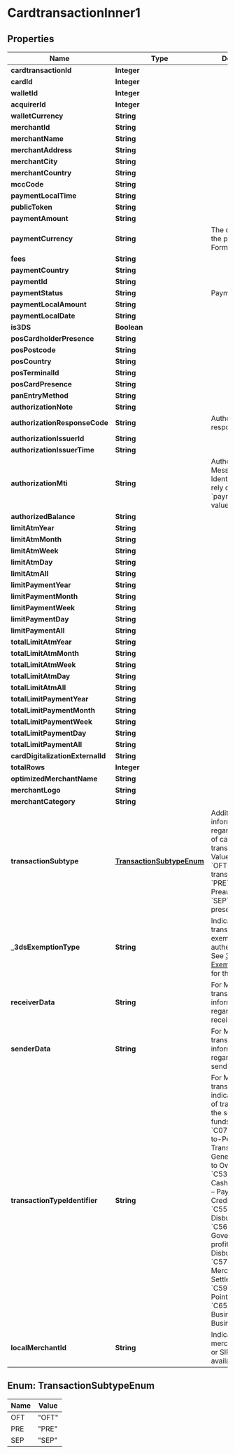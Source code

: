 

# CardtransactionInner1


## Properties

| Name | Type | Description | Notes |
|------------ | ------------- | ------------- | -------------|
|**cardtransactionId** | **Integer** |  |  [optional] |
|**cardId** | **Integer** |  |  [optional] |
|**walletId** | **Integer** |  |  [optional] |
|**acquirerId** | **Integer** |  |  [optional] |
|**walletCurrency** | **String** |  |  [optional] |
|**merchantId** | **String** |  |  [optional] |
|**merchantName** | **String** |  |  [optional] |
|**merchantAddress** | **String** |  |  [optional] |
|**merchantCity** | **String** |  |  [optional] |
|**merchantCountry** | **String** |  |  [optional] |
|**mccCode** | **String** |  |  [optional] |
|**paymentLocalTime** | **String** |  |  [optional] |
|**publicToken** | **String** |  |  [optional] |
|**paymentAmount** | **String** |  |  [optional] |
|**paymentCurrency** | **String** | The currency of the payment. Format: [ISO 4217](/guide/api-basics/data-format.html#currencies).  |  [optional] |
|**fees** | **String** |  |  [optional] |
|**paymentCountry** | **String** |  |  [optional] |
|**paymentId** | **String** |  |  [optional] |
|**paymentStatus** | **String** | Payment status.  | Status | Description | Note | | ------ | -------     | --- | | A | Accepted | | | C | Cleared | Offline transactions are processed asynchronously. It may take up to several days.| | I | Declined | | | S | Settled | | | V | Reversed | | | M | MoneySend | |  |  [optional] |
|**paymentLocalAmount** | **String** |  |  [optional] |
|**paymentLocalDate** | **String** |  |  [optional] |
|**is3DS** | **Boolean** |  |  [optional] |
|**posCardholderPresence** | **String** |  |  [optional] |
|**posPostcode** | **String** |  |  [optional] |
|**posCountry** | **String** |  |  [optional] |
|**posTerminalId** | **String** |  |  [optional] |
|**posCardPresence** | **String** |  |  [optional] |
|**panEntryMethod** | **String** |  |  [optional] |
|**authorizationNote** | **String** |  |  [optional] |
|**authorizationResponseCode** | **String** | Authorization response code.  | Code | Description | | ---- | ----------- | | 00 | All Good | | 01 | Refer to card issuer Refer | | 03 | Invalid merchant Decline | | 05 | Do not honour Decline | | 10 | Partial Approval Approve | | 13 | Invalid amount Decline | | 14 | Invalid card number (no such number) Decline | | 17 | Customer Cancellation Decline | | 33 | Expired card (Capture) Decline &amp; Pickup | | 41 | Lost card (Capture) Decline &amp; Pickup | | 43 | Stolen card (Capture) Decline &amp; Pickup | | 51 | Insufficient funds Decline | | 54 | Expired card Decline | | 55 | Incorrect PIN Decline | | 57 | Transaction not permitted to cardholder Decline | | 58 | Transaction not permitted to terminal Decline | | 61 | Exceeds withdrawal amount limit Decline | | 62 | Restricted card Decline | | 63 | Security Violation Decline | | 65 | Exceeds withdrawal frequency limit Decline | | 68 | Response received too late Decline | | 70 | Cardholder to contact issuer Decline | | 75 | Allowable number of PIN tries exceeded Decline | | 82 | Timeout at IEM Decline | | 85 | PIN Unblock request Approve | | 91 | Issuer or switch is inoperative Decline | | N7 | Decline for CVV2 failure Decline |  |  [optional] |
|**authorizationIssuerId** | **String** |  |  [optional] |
|**authorizationIssuerTime** | **String** |  |  [optional] |
|**authorizationMti** | **String** | Authorization Message Type Identifier. Please rely on the &#x60;paymentStatus&#x60; value.  |  [optional] |
|**authorizedBalance** | **String** |  |  [optional] |
|**limitAtmYear** | **String** |  |  [optional] |
|**limitAtmMonth** | **String** |  |  [optional] |
|**limitAtmWeek** | **String** |  |  [optional] |
|**limitAtmDay** | **String** |  |  [optional] |
|**limitAtmAll** | **String** |  |  [optional] |
|**limitPaymentYear** | **String** |  |  [optional] |
|**limitPaymentMonth** | **String** |  |  [optional] |
|**limitPaymentWeek** | **String** |  |  [optional] |
|**limitPaymentDay** | **String** |  |  [optional] |
|**limitPaymentAll** | **String** |  |  [optional] |
|**totalLimitAtmYear** | **String** |  |  [optional] |
|**totalLimitAtmMonth** | **String** |  |  [optional] |
|**totalLimitAtmWeek** | **String** |  |  [optional] |
|**totalLimitAtmDay** | **String** |  |  [optional] |
|**totalLimitAtmAll** | **String** |  |  [optional] |
|**totalLimitPaymentYear** | **String** |  |  [optional] |
|**totalLimitPaymentMonth** | **String** |  |  [optional] |
|**totalLimitPaymentWeek** | **String** |  |  [optional] |
|**totalLimitPaymentDay** | **String** |  |  [optional] |
|**totalLimitPaymentAll** | **String** |  |  [optional] |
|**cardDigitalizationExternalId** | **String** |  |  [optional] |
|**totalRows** | **Integer** |  |  [optional] |
|**optimizedMerchantName** | **String** |  |  [optional] |
|**merchantLogo** | **String** |  |  [optional] |
|**merchantCategory** | **String** |  |  [optional] |
|**transactionSubtype** | [**TransactionSubtypeEnum**](#TransactionSubtypeEnum) | Additional information regarding the type of card transaction. Values can be:   * &#x60;OFT&#x60; – Offline transaction   * &#x60;PRE&#x60; – Preauthorization   * &#x60;SEP&#x60; – Second presentment  |  [optional] |
|**_3dsExemptionType** | **String** | Indicates why the transaction was exempted for 3DS authentication. See [3DS Exemption Type](/guide/cards/transactions.html#_3ds-exemption-type-3dsexemptiontype) for the value list.  |  [optional] |
|**receiverData** | **String** | For MoneySend transactions, information regarding the receiver. |  [optional] |
|**senderData** | **String** | For MoneySend transactions, information regarding the sender. |  [optional] |
|**transactionTypeIdentifier** | **String** | For MoneySend transactions, code indicating the type of transaction and the source of funds. Can be:   * &#x60;C07&#x60; – Person-to-Person Transfer   * &#x60;C52&#x60; – General Transfer to Own Account   * &#x60;C53&#x60; – Agent Cash Out   * &#x60;C54&#x60; – Payment of Own Credit Card Bill   * &#x60;C55&#x60; – Business Disbursement   * &#x60;C56&#x60; – Government/Non-profit Disbursement   * &#x60;C57&#x60; – Rapid Merchant Settlement   * &#x60;C59&#x60; – Cash-in at Point of Sale   * &#x60;C65&#x60; – General Business-to-Business Transfer  |  [optional] |
|**localMerchantId** | **String** | Indicates the merchant&#39;s SIREN or SIRET if available. |  [optional] |



## Enum: TransactionSubtypeEnum

| Name | Value |
|---- | -----|
| OFT | &quot;OFT&quot; |
| PRE | &quot;PRE&quot; |
| SEP | &quot;SEP&quot; |



